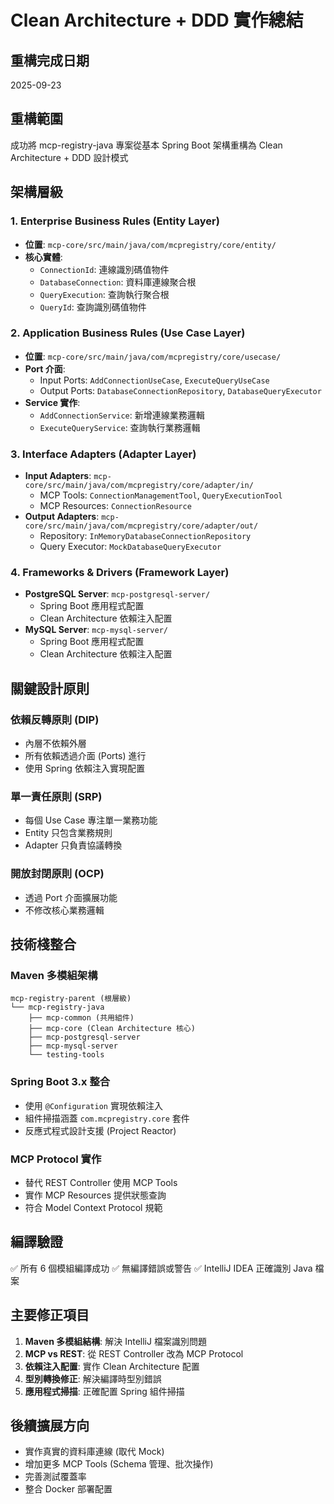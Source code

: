 # Clean Architecture + DDD 實作總結

## 重構完成日期
2025-09-23

## 重構範圍
成功將 mcp-registry-java 專案從基本 Spring Boot 架構重構為 Clean Architecture + DDD 設計模式

## 架構層級

### 1. Enterprise Business Rules (Entity Layer)
- **位置**: `mcp-core/src/main/java/com/mcpregistry/core/entity/`
- **核心實體**:
  - `ConnectionId`: 連線識別碼值物件
  - `DatabaseConnection`: 資料庫連線聚合根
  - `QueryExecution`: 查詢執行聚合根
  - `QueryId`: 查詢識別碼值物件

### 2. Application Business Rules (Use Case Layer)
- **位置**: `mcp-core/src/main/java/com/mcpregistry/core/usecase/`
- **Port 介面**:
  - Input Ports: `AddConnectionUseCase`, `ExecuteQueryUseCase`
  - Output Ports: `DatabaseConnectionRepository`, `DatabaseQueryExecutor`
- **Service 實作**:
  - `AddConnectionService`: 新增連線業務邏輯
  - `ExecuteQueryService`: 查詢執行業務邏輯

### 3. Interface Adapters (Adapter Layer)
- **Input Adapters**: `mcp-core/src/main/java/com/mcpregistry/core/adapter/in/`
  - MCP Tools: `ConnectionManagementTool`, `QueryExecutionTool`
  - MCP Resources: `ConnectionResource`
- **Output Adapters**: `mcp-core/src/main/java/com/mcpregistry/core/adapter/out/`
  - Repository: `InMemoryDatabaseConnectionRepository`
  - Query Executor: `MockDatabaseQueryExecutor`

### 4. Frameworks & Drivers (Framework Layer)
- **PostgreSQL Server**: `mcp-postgresql-server/`
  - Spring Boot 應用程式配置
  - Clean Architecture 依賴注入配置
- **MySQL Server**: `mcp-mysql-server/`
  - Spring Boot 應用程式配置
  - Clean Architecture 依賴注入配置

## 關鍵設計原則

### 依賴反轉原則 (DIP)
- 內層不依賴外層
- 所有依賴透過介面 (Ports) 進行
- 使用 Spring 依賴注入實現配置

### 單一責任原則 (SRP)
- 每個 Use Case 專注單一業務功能
- Entity 只包含業務規則
- Adapter 只負責協議轉換

### 開放封閉原則 (OCP)
- 透過 Port 介面擴展功能
- 不修改核心業務邏輯

## 技術棧整合

### Maven 多模組架構
```
mcp-registry-parent (根層級)
└── mcp-registry-java
    ├── mcp-common (共用組件)
    ├── mcp-core (Clean Architecture 核心)
    ├── mcp-postgresql-server
    ├── mcp-mysql-server
    └── testing-tools
```

### Spring Boot 3.x 整合
- 使用 `@Configuration` 實現依賴注入
- 組件掃描涵蓋 `com.mcpregistry.core` 套件
- 反應式程式設計支援 (Project Reactor)

### MCP Protocol 實作
- 替代 REST Controller 使用 MCP Tools
- 實作 MCP Resources 提供狀態查詢
- 符合 Model Context Protocol 規範

## 編譯驗證
✅ 所有 6 個模組編譯成功
✅ 無編譯錯誤或警告
✅ IntelliJ IDEA 正確識別 Java 檔案

## 主要修正項目
1. **Maven 多模組結構**: 解決 IntelliJ 檔案識別問題
2. **MCP vs REST**: 從 REST Controller 改為 MCP Protocol
3. **依賴注入配置**: 實作 Clean Architecture 配置
4. **型別轉換修正**: 解決編譯時型別錯誤
5. **應用程式掃描**: 正確配置 Spring 組件掃描

## 後續擴展方向
- 實作真實的資料庫連線 (取代 Mock)
- 增加更多 MCP Tools (Schema 管理、批次操作)
- 完善測試覆蓋率
- 整合 Docker 部署配置